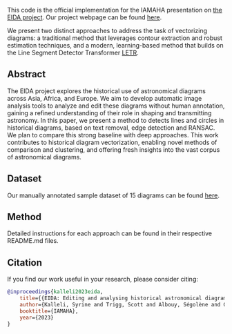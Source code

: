 
This code is the official implementation for the IAMAHA presentation on [the EIDA project](https://eida.hypotheses.org/). Our project webpage can be found [here](http://imagine.enpc.fr/~kallelis/eida/iamaha/DiagramVectorization.html).

We present two distinct approaches to address the task of vectorizing diagrams: a traditional method that leverages contour extraction and robust estimation techniques, and a modern, learning-based method that builds on the Line Segment Detector Transformer [LETR](https://arxiv.org/abs/2101.01909).


## Abstract 
The EIDA project explores the historical use of astronomical diagrams across Asia, Africa, and Europe. We aim to develop automatic image analysis tools to analyze and edit these diagrams without human annotation, gaining a refined understanding of their role in shaping and transmitting astronomy. In this paper, we present a method to detects lines and circles in historical diagrams, based on text removal, edge detection and RANSAC. We plan to compare this strong baseline with deep approaches. This work contributes to historical diagram vectorization, enabling novel methods of comparison and clustering, and offering fresh insights into the vast corpus of astronomical diagrams.

## Dataset

Our manually annotated sample dataset of 15 diagrams can be found [here](https://drive.google.com/drive/folders/1V0PEsLhMXmQYkgFlqEIAopCQNxvmOnuz?usp=drive_link). 


## Method

Detailed instructions for each approach can be found in their respective README.md files.

## Citation

If you find our work useful in your research, please consider citing:

```bibtex
@inproceedings{kalleli2023eida, 
    title={{EIDA: Editing and analysing historical astronomical diagrams with artificial intelligence}}, 
    author={Kalleli, Syrine and Trigg, Scott and Albouy, Ségolène and Guessner, Samuel and Aubry, Mathieu and Husson, Mathieu}, 
    booktitle={IAMAHA}, 
    year={2023}
}